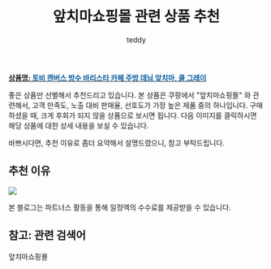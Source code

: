 ﻿---
layout: post
title:  "앞치마쇼핑몰 관련 상품 추천"
author: teddy
categories: [ 가구/인테리어 ]
tags: [앞치마쇼핑몰]
image: https://static.coupangcdn.com/image/vendor_inventory/8d55/00f8ff90910cb5cdb9e18a1aa2cdabe99544446176113e0ffdb7b98e2712.jpg 
description: "쿠팡에서 앞치마쇼핑몰 관련 상품으로 가장 고객 선호도가 높은 제품 중 하나입니다."
---

<a href="https://link.coupang.com/re/AFFSDP?lptag=AF3256674&pageKey=6285015299&itemId=12923754754&vendorItemId=80188350766&traceid=V0-153-beeb7217b54fb525"><b>상품명: <font color='#01579B'>토비 캔버스 방수 바리스타 카페 주방 데님 앞치마, 쿨 그레이</font></b></a>

좋은 상품만 선별해서 추천드리고 있습니다.
본 상품은 쿠팡에서 "앞치마쇼핑몰" 와 관련해서, 고객 만족도, 노출 대비 판매율, 선호도가 가장 높은 제품 중의 하나입니다.
구매하셨을 때, 크게 후회가 되지 않을 상품으로 보시면 됩니다. 
다음 이미지를 클릭하시면 해당 상품에 대한 상세 내용을 보실 수 있습니다.

바쁘시다면, 추천 이유로 좀더 요약해서 설명드렸으니, 참고 부탁드립니다.

## 추천 이유 

<a href="https://link.coupang.com/re/AFFSDP?lptag=AF3256674&pageKey=6285015299&itemId=12923754754&vendorItemId=80188350766&traceid=V0-153-beeb7217b54fb525"><img src="https://thumbnail6.coupangcdn.com/thumbnails/remote/q89/image/vendor_inventory/5007/b7f8bc917785a80289ed58324405d495844189b9b85ce1632c03943b5a57.jpg"></a> 

본 블로그는 파트너스 활동을 통해 일정액의 수수료를 제공받을 수 있습니다.

## 참고: 관련 검색어    
앞치마쇼핑몰